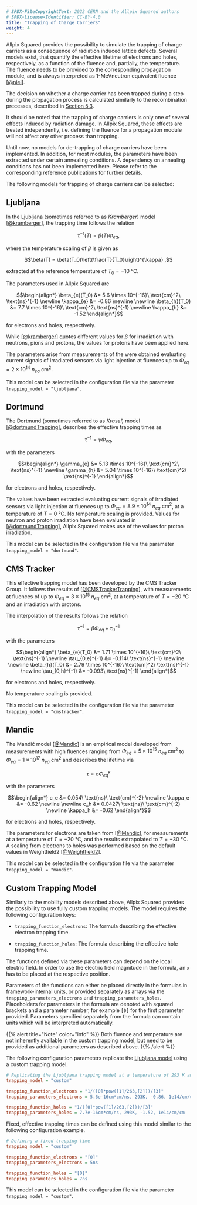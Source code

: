 ```yaml
---
# SPDX-FileCopyrightText: 2022 CERN and the Allpix Squared authors
# SPDX-License-Identifier: CC-BY-4.0
title: "Trapping of Charge Carriers"
weight: 4
---
```


Allpix Squared provides the possibility to simulate the trapping of charge carriers as a consequence of radiation induced
lattice defects. Several models exist, that quantify the effective lifetime of electrons and holes, respectively, as a
function of the fluence and, partially, the temperature. The fluence needs to be provided to the corresponding propagation
module, and is always interpreted as 1-MeVneutron equivalent fluence \[[@niel]\].

The decision on whether a charge carrier has been trapped during a step during the propagation process is calculated
similarly to the recombination precesses, described in [Section 5.3](./03_lifetime_recombination.md).

It should be noted that the trapping of charge carriers is only one of several effects induced by radiation damage. In Allpix
Squared, these effects are treated independently, i.e. defining the fluence for a propagation module will not affect any
other process than trapping.

Until now, no models for de-trapping of charge carriers have been implemented. In addition, for most modules, the parameters
have been extracted under certain annealing conditions. A dependency on annealing conditions has not been implemented here.
Please refer to the corresponding reference publications for further details.

The following models for trapping of charge carriers can be selected:
## Ljubljana

In the Ljubljana (sometimes referred to as *Kramberger*) model \[[@kramberger]\], the trapping time follows the relation

```math
\tau^{-1}(T) = \beta(T)\Phi_{eq} ,
```

where the temperature scaling of $`\beta`$ is given as

```math
\beta(T) = \beta(T_0)\left(\frac{T}{T_0}\right)^{\kappa} ,
```

extracted at the reference temperature of $`T_0 = -10\ \text{°C}`$.

The parameters used in Allpix Squared are

```math
\begin{align*}
\beta_{e}(T_0) &= 5.6 \times 10^{-16}\ \text{cm}^2\ \text{ns}^{-1} \newline
\kappa_{e}     &= -0.86 \newline
\newline
\beta_{h}(T_0) &= 7.7 \times 10^{-16}\ \text{cm}^2\ \text{ns}^{-1} \newline
\kappa_{h}     &= -1.52
\end{align*}
```

for electrons and holes, respectively.

While \[[@kramberger]\] quotes different values for $`\beta`$ for irradiation with neutrons, pions and protons, the values
for protons have been applied here.

The parameters arise from measurements of the were obtained evaluating current signals of irradiated sensors via light
injection at fluences up to $`\Phi_{eq} = 2 \times 10^{14}\ n_{eq}\ \text{cm}^2`$.

This model can be selected in the configuration file via the parameter `trapping_model = "ljubljana"`.

## Dortmund

The Dortmund (sometimes referred to as *Krasel*) model \[[@dortmundTrapping]\], describes the effective trapping times as

```math
\tau^{-1} = \gamma\Phi_{eq} ,
```

with the parameters

```math
\begin{align*}
\gamma_{e} &= 5.13 \times 10^{-16}\ \text{cm}^2\ \text{ns}^{-1} \newline
\gamma_{h} &= 5.04 \times 10^{-16}\ \text{cm}^2\ \text{ns}^{-1}
\end{align*}
```

for electrons and holes, respectively.

The values have been extracted evaluating current signals of irradiated sensors via light injection at fluences up to
$`\Phi_{eq} = 8.9 \times 10^{14}\ n_{eq}\ \text{cm}^2`$, at a temperature of $`T = 0\ \text{°C}`$. No temperature scaling is
provided. Values for neutron and proton irradiation have been evaluated in \[[@dortmundTrapping]\], Allpix Squared makes use
of the values for proton irradiation.

This model can be selected in the configuration file via the parameter `trapping_model = "dortmund"`.

## CMS Tracker

This effective trapping model has been developed by the CMS Tracker Group. It follows the results of
\[[@CMSTrackerTrapping]\], with measurements at fluences of up to $`\Phi_{eq} = 3 \times 10^{15}\ n_{eq}\ \text{cm}^2`$, at a
temperature of $`T = -20\ \text{°C}`$ and an irradiation with protons.

The interpolation of the results follows the relation

```math
\tau^{-1} = {\beta\Phi_{eq}} + \tau_0^{-1}
```

with the parameters

```math
\begin{align*}
\beta_{e}(T_0)  &= 1.71 \times 10^{-16}\ \text{cm}^2\ \text{ns}^{-1} \newline
\tau_{0,e}^{-1} &= -0.114\ \text{ns}^{-1} \newline
\newline
\beta_{h}(T_0)  &= 2.79 \times 10^{-16}\ \text{cm}^2\ \text{ns}^{-1} \newline
\tau_{0,h}^{-1} &= -0.093\ \text{ns}^{-1}
\end{align*}
```

for electrons and holes, respectively.

No temperature scaling is provided.

This model can be selected in the configuration file via the parameter `trapping_model = "cmstracker"`.

## Mandic

The Mandić model \[[@Mandic]\] is an empirical model developed from measurements with high fluences ranging from
$`\Phi_{eq} = 5 \times 10^{15}\ n_{eq}\ \text{cm}^2`$ to $`\Phi_{eq} = 1 \times 10^{17}\ n_{eq}\ \text{cm}^2`$ and describes
the lifetime via

```math
\tau = c\Phi_{eq}^{\kappa}
```

with the parameters

```math
\begin{align*}
c_e      &= 0.054\ \text{ns}\ \text{cm}^{-2} \newline
\kappa_e &= -0.62 \newline
\newline
c_h      &= 0.0427\ \text{ns}\ \text{cm}^{-2} \newline
\kappa_h &= -0.62
\end{align*}
```

for electrons and holes, respectively.

The parameters for electrons are taken from \[[@Mandic]\], for measurements at a temperature of $`T = -20\ \text{°C}`$, and
the results extrapolated to $`T = -30\ \text{°C}`$. A scaling from electrons to holes was performed based on the default
values in Weightfield2 \[[@Weightfield2]\].

This model can be selected in the configuration file via the parameter `trapping_model = "mandic"`.

## Custom Trapping Model

Similarly to the mobility models described above, Allpix Squared provides the possibility to use fully custom trapping
models. The model requires the following configuration keys:

-   `trapping_function_electrons`:
    The formula describing the effective electron trapping time.

-   `trapping_function_holes`:
    The formula describing the effective hole trapping time.

The functions defined via these parameters can depend on the local electric field. In order to use the electric field
magnitude in the formula, an `x` has to be placed at the respective position.

Parameters of the functions can either be placed directly in the formulas in framework-internal units, or provided separately
as arrays via the `trapping_parameters_electrons` and `trapping_parameters_holes`. Placeholders for parameters in the formula
are denoted with squared brackets and a parameter number, for example `[0]` for the first parameter provided. Parameters
specified separately from the formula can contain units which will be interpreted automatically.

{{% alert title="Note" color="info" %}}
Both fluence and temperature are not inherently available in the custom trapping model, but need to be provided as additional
parameters as described above.
{{% /alert %}}

The following configuration parameters replicate the [Ljubljana model](#ljubljana) using a custom trapping model.

```ini
# Replicating the Ljubljana trapping model at a temperature of 293 K and a neutron equivalent fluence of 1e14 neq/cm^2
trapping_model = "custom"

trapping_function_electrons = "1/([0]*pow([1]/263,[2]))/[3]"
trapping_parameters_electrons = 5.6e-16cm*cm/ns, 293K, -0.86, 1e14/cm/cm

trapping_function_holes = "1/([0]*pow([1]/263,[2]))/[3]"
trapping_parameters_holes = 7.7e-16cm*cm/ns, 293K, -1.52, 1e14/cm/cm
```

Fixed, effective trapping times can be defined using this model similar to the following configuration example.

```ini
# Defining a fixed trapping time
trapping_model = "custom"

trapping_function_electrons = "[0]"
trapping_parameters_electrons = 5ns

trapping_function_holes = "[0]"
trapping_parameters_holes = 7ns
```

This model can be selected in the configuration file via the parameter `trapping_model = "custom"`.


[@niel]: https://rd48.web.cern.ch/technical-notes/rosetn972.ps
[@kramberger]: https://doi.org/10.1016/S0168-9002(01)01263-3
[@dortmundTrapping]: https://doi.org/10.1109/TNS.2004.839096
[@CMSTrackerTrapping]: https://doi.org/10.1088/1748-0221/11/04/p04023
[@Mandic]: https://doi.org/10.1088/1748-0221/15/11/p11018
[@Weightfield2]: http://personalpages.to.infn.it/~cartigli/Weightfield2/index.html
